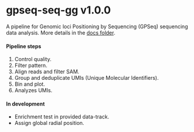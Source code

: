 gpseq-seq-gg v1.0.0
===

A pipeline for Genomic loci Positioning by Sequencing (GPSeq) sequencing data analysis. More details in the [docs folder](docs/).

#### Pipeline steps

1. Control quality.
2. Filter pattern.
3. Align reads and filter SAM.
4. Group and deduplicate UMIs (Unique Molecular Identifiers).
5. Bin and plot.
6. Analyzes UMIs.

#### In development

* Enrichment test in provided data-track.
* Assign global radial position.